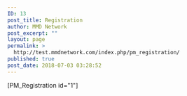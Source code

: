 ```yaml
---
ID: 13
post_title: Registration
author: MMD Network
post_excerpt: ""
layout: page
permalink: >
  http://test.mmdnetwork.com/index.php/pm_registration/
published: true
post_date: 2018-07-03 03:28:52
---
```

[PM_Registration id="1"]